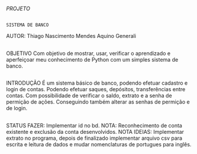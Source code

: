*PROJETO*
##	
	SISTEMA DE BANCO
AUTOR: Thiago Nascimento Mendes Aquino Generali
##	
OBJETIVO
	Com objetivo de mostrar, usar, verificar o aprendizado e aperfeiçoar meu conhecimento de Python com um simples sistema de banco.
##	
INTRODUÇÃO
	É um sistema básico de banco, podendo efetuar cadastro e login de contas. Podendo efetuar saques, depósitos, transferências entre contas. Com possibilidade de verificar o saldo, extrato e a senha de permição de ações. Conseguindo também alterar as senhas de permição e de login. 
##	
STATUS
	FAZER: Implementar id no bd.
	NOTA: Reconhecimento de conta existente e exclusão da conta desenvolvidos. 
	NOTA IDEIAS: Implementar extrato no programa, depois de finalizado implementar arquivo csv para escrita e leitura de dados e mudar nomenclaturas de portugues para inglês.

